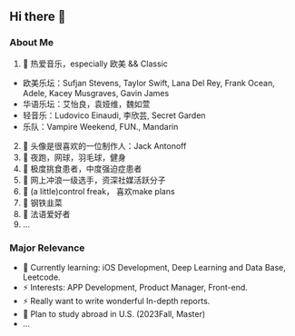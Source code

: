 ## Hi there 👋
### About Me
1. 🔭 热爱音乐，especially 欧美 && Classic
- 欧美乐坛：Sufjan Stevens, Taylor Swift, Lana Del Rey, Frank Ocean, Adele, Kacey Musgraves, Gavin James
- 华语乐坛：艾怡良，袁娅维，魏如萱
- 轻音乐：Ludovico Einaudi, 李欣芸, Secret Garden
- 乐队：Vampire Weekend, FUN., Mandarin
2. 🔭 头像是很喜欢的一位制作人：Jack Antonoff
3. 🔭 夜跑，网球，羽毛球，健身
4. 🔭 极度挑食患者，中度强迫症患者
5. 🔭 网上冲浪一级选手，资深社媒活跃分子
6. 🔭 (a little)control freak， 喜欢make plans
7. 🔭 钢铁韭菜
8. 🔭 法语爱好者
9. ...

### Major Relevance
- 🌱 Currently learning: iOS Development, Deep Learning and Data Base, Leetcode.
- ⚡ Interests: APP Development, Product Manager, Front-end.
- ⚡ Really want to write wonderful In-depth reports.
- 🤔 Plan to study abroad in U.S. (2023Fall, Master)
- ...

<!--
Here are some ideas to get you started:
- 🔭 I’m currently working on ...
- 🌱 I’m currently learning IOS Development, Deep Learning, Data Base.
- 👯 I’m looking to collaborate on 
- 🤔 I’m looking for help with ...
- 💬 Ask me about ...
- 📫 How to reach me: ...
- 😄 Pronouns: ...
- ⚡ Fun fact: ...
-->
